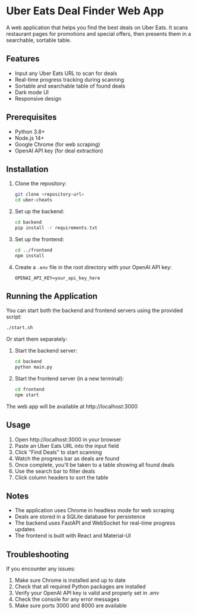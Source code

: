 # Uber Eats Deal Finder Web App

A web application that helps you find the best deals on Uber Eats. It scans restaurant pages for promotions and special offers, then presents them in a searchable, sortable table.

## Features

- Input any Uber Eats URL to scan for deals
- Real-time progress tracking during scanning
- Sortable and searchable table of found deals
- Dark mode UI
- Responsive design

## Prerequisites

- Python 3.8+
- Node.js 14+
- Google Chrome (for web scraping)
- OpenAI API key (for deal extraction)

## Installation

1. Clone the repository:
   ```bash
   git clone <repository-url>
   cd uber-cheats
   ```

2. Set up the backend:
   ```bash
   cd backend
   pip install -r requirements.txt
   ```

3. Set up the frontend:
   ```bash
   cd ../frontend
   npm install
   ```

4. Create a `.env` file in the root directory with your OpenAI API key:
   ```
   OPENAI_API_KEY=your_api_key_here
   ```

## Running the Application

You can start both the backend and frontend servers using the provided script:

```bash
./start.sh
```

Or start them separately:

1. Start the backend server:
   ```bash
   cd backend
   python main.py
   ```

2. Start the frontend server (in a new terminal):
   ```bash
   cd frontend
   npm start
   ```

The web app will be available at http://localhost:3000

## Usage

1. Open http://localhost:3000 in your browser
2. Paste an Uber Eats URL into the input field
3. Click "Find Deals" to start scanning
4. Watch the progress bar as deals are found
5. Once complete, you'll be taken to a table showing all found deals
6. Use the search bar to filter deals
7. Click column headers to sort the table

## Notes

- The application uses Chrome in headless mode for web scraping
- Deals are stored in a SQLite database for persistence
- The backend uses FastAPI and WebSocket for real-time progress updates
- The frontend is built with React and Material-UI

## Troubleshooting

If you encounter any issues:

1. Make sure Chrome is installed and up to date
2. Check that all required Python packages are installed
3. Verify your OpenAI API key is valid and properly set in .env
4. Check the console for any error messages
5. Make sure ports 3000 and 8000 are available 
